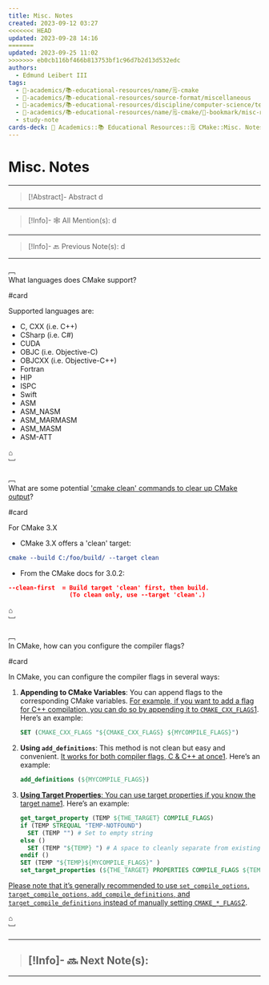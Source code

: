 ```yaml
---
title: Misc. Notes
created: 2023-09-12 03:27
<<<<<<< HEAD
updated: 2023-09-28 14:16
=======
updated: 2023-09-25 11:02
>>>>>>> eb0cb116bf466b813753bf1c96d7b2d13d532edc
authors:
  - Edmund Leibert III
tags:
  - 🔴-academics/📚-educational-resources/name/🗒️-cmake
  - 🔴-academics/📚-educational-resources/source-format/miscellaneous
  - 🔴-academics/📚-educational-resources/discipline/computer-science/technology/cmake
  - 🔴-academics/📚-educational-resources/name/🗒️-cmake/🔖-bookmark/misc-notes
  - study-note
cards-deck: 🔴 Academics::📚 Educational Resources::🗒️ CMake::Misc. Notes
---
```


#  Misc. Notes

---

> [!Abstract]- Abstract
> d

---

 > [!Info]- 🕸️ All Mention(s): 
 > d

---

 > [!Info]- 🔙️ Previous Note(s): 
 > d

---

﹇<br>
What languages does CMake support? 

#card 

Supported languages are:
- C, CXX (i.e. C++)
- CSharp (i.e. C#)
- CUDA
- OBJC (i.e. Objective-C)
- OBJCXX (i.e. Objective-C++)
- Fortran
- HIP
- ISPC
- Swift
- ASM
- ASM_NASM
- ASM_MARMASM
- ASM_MASM
- ASM-ATT

⌂
<br>﹈<br>


﹇<br>
What are some potential ['cmake clean' commands to clear up CMake output](https://stackoverflow.com/questions/9680420/looking-for-a-cmake-clean-command-to-clear-up-cmake-output)?

#card

For CMake 3.X
- CMake 3.X offers a 'clean' target:
```cmake
cmake --build C:/foo/build/ --target clean
```
- From the CMake docs for 3.0.2:
```cmake
--clean-first  = Build target 'clean' first, then build.
                 (To clean only, use --target 'clean'.)
```

⌂
<br>﹈<br>


﹇<br>
In CMake, how can you configure the compiler flags?

#card 

In CMake, you can configure the compiler flags in several ways:

1. **Appending to CMake Variables**: You can append flags to the corresponding CMake variables. [For example, if you want to add a flag for C++ compilation, you can do so by appending it to `CMAKE_CXX_FLAGS`](https://stackoverflow.com/questions/11783932/how-do-i-add-a-linker-or-compile-flag-in-a-cmake-file)[1](https://stackoverflow.com/questions/11783932/how-do-i-add-a-linker-or-compile-flag-in-a-cmake-file). Here’s an example:
    
    ```cmake
    SET (CMAKE_CXX_FLAGS "${CMAKE_CXX_FLAGS} ${MYCOMPILE_FLAGS}")
    ```
    
2. **Using `add_definitions`**: This method is not clean but easy and convenient. [It works for both compiler flags, C & C++ at once](https://stackoverflow.com/questions/11783932/how-do-i-add-a-linker-or-compile-flag-in-a-cmake-file)[1](https://stackoverflow.com/questions/11783932/how-do-i-add-a-linker-or-compile-flag-in-a-cmake-file). Here’s an example:
    
    ```cmake
    add_definitions (${MYCOMPILE_FLAGS})
    ```
    
3. [**Using Target Properties**: You can use target properties if you know the target name](https://stackoverflow.com/questions/11783932/how-do-i-add-a-linker-or-compile-flag-in-a-cmake-file)[1](https://stackoverflow.com/questions/11783932/how-do-i-add-a-linker-or-compile-flag-in-a-cmake-file). Here’s an example:
    
    ```cmake
    get_target_property (TEMP ${THE_TARGET} COMPILE_FLAGS)
    if (TEMP STREQUAL "TEMP-NOTFOUND")  
      SET (TEMP "") # Set to empty string
    else ()  
      SET (TEMP "${TEMP} ") # A space to cleanly separate from existing content
    endif ()
    SET (TEMP "${TEMP}${MYCOMPILE_FLAGS}" )
    set_target_properties (${THE_TARGET} PROPERTIES COMPILE_FLAGS ${TEMP})
    ```
    

[Please note that it’s generally recommended to use `set_compile_options`, `target_compile_options`, `add_compile_definitions`, and `target_compile_definitions` instead of manually setting `CMAKE_*_FLAGS`](https://stackoverflow.com/questions/59107988/correct-way-to-handle-compiler-flags-when-using-cmake)[2](https://stackoverflow.com/questions/59107988/correct-way-to-handle-compiler-flags-when-using-cmake).

⌂
<br>﹈<br>


---

> [!Info]- 🔜 Next Note(s):
> - 

---